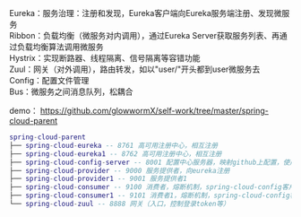Eureka：服务治理：注册和发现，Eureka客户端向Eureka服务端注册、发现微服务  
Ribbon：负载均衡（微服务对内调用），通过Eureka Server获取服务列表、再通过负载均衡算法调用微服务  
Hystrix：实现断路器、线程隔离、信号隔离等容错功能  
Zuul：网关（对外调用），路由转发，如以"user/"开头都到user微服务去  
Config：配置文件管理  
Bus：微服务之间消息队列，松耦合  

demo：
https://github.com/glowwormX/self-work/tree/master/spring-cloud-parent
``` lua
spring-cloud-parent   
├── spring-cloud-eureka -- 8761 高可用注册中心，相互注册    
├── spring-cloud-eureka1 -- 8762 高可用注册中心，相互注册     
├── spring-cloud-config-server -- 8001 配置中心服务器，映射github上配置，使用Bus+RabbitMQ更新配置,/bus/refresh更新     
├── spring-cloud-provider -- 9000 服务提供者，向eureka注册   
├── spring-cloud-provider1 -- 9001 服务提供者1   
├── spring-cloud-consumer -- 9100 消费者，熔断机制，spring-cloud-config客户端   
├── spring-cloud-consumer1 -- 9101 消费者1，熔断机制，spring-cloud-config客户端    
└── spring-cloud-zuul -- 8888 网关（入口，控制登录token等）   
```

